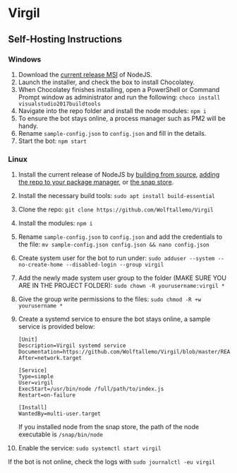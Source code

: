 # Virgil

## Self-Hosting Instructions

### Windows

1. Download the <a href="https://nodejs.org/en/download/current/">current release MSI</a> of NodeJS.
2. Launch the installer, and check the box to install Chocolatey.
3. When Chocolatey finishes installing, open a PowerShell or Command Prompt window as administrator and run the following: `choco install visualstudio2017buildtools`
4. Navigate into the repo folder and install the node modules: `npm i`
5. To ensure the bot stays online, a process manager such as PM2 will be handy.
6. Rename `sample-config.json` to `config.json` and fill in the details.
7. Start the bot: `npm start`

### Linux

1. Install the current release of NodeJS by <a href="https://github.com/nodejs/node/blob/master/BUILDING.md#building-nodejs-on-supported-platforms">building from source</a>, <a href="https://nodejs.org/en/download/package-manager/">adding the repo to your package manager</a>, or <a href="https://snapcraft.io/node">the snap store</a>.
2. Install the necessary build tools: `sudo apt install build-essential`
3. Clone the repo: `git clone https://github.com/Wolftallemo/Virgil`
4. Install the modules: `npm i`
5. Rename `sample-config.json` to `config.json` and add the credentials to the file: `mv sample-config.json config.json && nano config.json`
6. Create system user for the bot to run under: `sudo adduser --system --no-create-home --disabled-login --group virgil`
7. Add the newly made system user group to the folder (MAKE SURE YOU ARE IN THE PROJECT FOLDER): `sudo chown -R yourusername:virgil *`
8. Give the group write permissions to the files: `sudo chmod -R +w yourusername *`
9. Create a systemd service to ensure the bot stays online, a sample service is provided below:
   ```
   [Unit]
   Description=Virgil systemd service
   Documentation=https://github.com/Wolftallemo/Virgil/blob/master/README.md
   After=network.target
   
   [Service]
   Type=simple
   User=virgil
   ExecStart=/usr/bin/node /full/path/to/index.js
   Restart=on-failure
   
   [Install]
   WantedBy=multi-user.target
   ```
   If you installed node from the snap store, the path of the node executable is `/snap/bin/node`
   
10. Enable the service: `sudo systemctl start virgil`

If the bot is not online, check the logs with `sudo journalctl -eu virgil`
